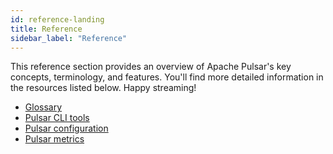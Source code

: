 ```yaml
---
id: reference-landing
title: Reference
sidebar_label: "Reference"
---
```


This reference section provides an overview of Apache Pulsar's key concepts, terminology, and features. You'll find more detailed information in the resources listed below. Happy streaming!

- [Glossary](reference-terminology.md)
- [Pulsar CLI tools](reference-cli-tools.md)
- [Pulsar configuration](reference-configuration.md)
- [Pulsar metrics](reference-metrics.md)



